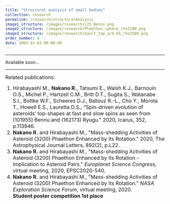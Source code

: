 ```yaml
---
title: "Structural analysis of small bodies"
collection: research
permalink: /research/structuralAnalysis
image1_structure: /images/research/c25_Bennu.png
image2_structure: /images/research/Phaethon_sphere_rho1500.png
image3_structure: /images/research/Gault_top_ar0.65_rho2500.png
order_number: 4
date: 2003-01-01 00:00:00
---
```

---
Available soon...

---
<font size="3"> Related publications:</font>
<font size="3">
    <ol>
        <li>Hirabayashi M., <strong>Nakano R.</strong>, Tatsumi E., Walsh K.J., Barnouin O.S., Michel   P., Hartzell C.M., Britt D.T., Sugita S., Watanabe S.I., Bottke W.F., Scheeres D.J., Ballouz R.-L., Cho Y., Morota T., Howell E.S., Lauretta D.S., "Spin-driven evolution of asteroids’ top-shapes at fast and slow spins as seen from (101955) Bennu and (162173) Ryugu." 2020, Icarus, 352, p.113946.
        </li>
        <li><strong>Nakano R.</strong> and Hirabayashi M., "Mass-shedding Activities of Asteroid (3200) Phaethon Enhanced by Its Rotation." 2020, The Astrophysical Journal Letters, 892(2), p.L22.
        </li>
        <li><strong>Nakano R.</strong> and Hirabayashi M., "Mass-shedding Activities of Asteroid (3200) Phaethon Enhanced by Its Rotation - Implication to Asteroid Pairs." <i>Europlanet Science Congress</i>, virtual meeting, 2020, EPSC2020-540.
        </li>
        <li><strong>Nakano R.</strong> and Hirabayashi M., "Mass-shedding Activities of Asteroid (3200) Phaethon Enhanced by Its Rotation." <i>NASA Exploration Science Forum</i>, virtual meeting, 2020. <br> <strong>Student poster competition 1st place</strong>
        </li>
    </ol>
</font>
